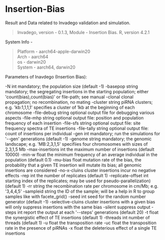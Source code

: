 # Insertion-Bias

Result and Data related to Invadego validation and simulation.

> Invadego, version - 0.1.3,
> Module - Insertion Bias.
> R, version 4.2.1


System Info -  
> Platform -  aarch64-apple-darwin20      
> Arch - aarch64                      
> os  - darwin20                  
> System -  aarch64, darwin20

Parameters of Inavdego (Insertion Bias):

  -N int
    	mandatory; the population size (default -1)
  -basepop string
    	mandatory; the segregating insertions in the starting population; either 'count(bias),count(bias)' or file-path; see manual
  -clonal
    	clonal propagation; no recombination, no mating
  -cluster string
    	piRNA clusters; e.g. 'kb:1,1,1,1' specifies a cluster of 1kb at the beginning of each chromosome
  -file-debug string
    	optional output file for debugging various aspects
  -file-mhp string
    	optional output file: position and population frequency of each insertion
  -file-sfs string
    	optional output file: site frequency spectra of TE insertions
  -file-tally string
    	optional output file: count of insertions per individual
  -gen int
    	mandatory; run the simulations for '--gen' generations (default -1)
  -genome string
    	mandatory; the genomic landscape; e.g. 'MB:2,3,1,5' specifiies four chromosomes with sizes of 2,3,1,5 Mb
  -max-insertions int
    	the maximum number of insertions (default 10000)
  -min-w float
    	the minimum frequency of an average individual in the population (default 0.1)
  -mu-bias float
    	mutation rate of the bias, the probability that a given TE insertion will mutate its bias; all genomic insertions are considered
  -no-x-cluins
    	cluster insertions incur no negative effects
  -rep int
    	the number of replicates (default 1)
  -replicate-offset int
    	starting index of the replicates; may be used for pseudo-parallelization) (default 1)
  -rr string
    	the recombination rate per chromosome in cm/Mb; e.g. '3,4,4,5' 
  -sampleid string
    	the ID of the sample; will be a help in R to group samples like with facete_grid()
  -seed int
    	seed for the random number generator (default -1)
  -selective-cluins
    	cluster insertions with a given bias will only suppress insertions with the same bias
  -silent
    	suppress output
  -steps int
    	report the output at each '--steps' generations (default 20)
  -t float
    	the synergistic effect of TE insertions (default 1)
  -threads int
    	number of threads (default 1)
  -u float
    	the transposition rate
  -uc float
    	the transposition rate in the presence of piRNAs
  -x float
    	the deleterious effect of a single TE insertions
